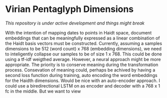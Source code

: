 # Virian Pentaglyph Dimensions

*This repository is under active development and things might break*

With the intention of mapping dates to points in Haidt space, document embeddings that can be meaningfully expressed as a linear combination of the Haidt basis vectors must be constructed.
Currently, assuming a samples dimensions to be 512 (word count) x 768 (embedding dimensions), we need to inteligently collapse our samples to be of size 1 x 768.
This could be done using a tf-idf weigthed average.
However, a neural approach might be more appropriate.
The priority is to conserve meaning during the transformation process.
Consevation of meaning could, perhaps be achived by having a second loss function during training, auto encoding the word embeddings for the Haidth dimensions.
Would be nice with an auto-encoder approach.
I could use a biredirectional LSTM on as encoder and decoder with a 768 x 1 fc in the middle.
But we want to view

